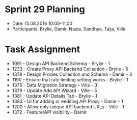 # Sprint 29 Planning
  *  Date: 15.08.2016 10:00-11.00
  *  Participants: Brylie, Damir,  Nazia, Sandhya, Taija, Ville

# Task Assignment
  * 1091 - Design API Backend Schema - Brylie - 1
  * 1233 - Create Proxy API Backend Collection - Brylie - 5
  * 1378 - Design Proxies Collection and Schema - Damir - 3
  * 1190 - Ensure that rate limiting setting works - Brylie - 1
  * 1375 - Data Migration Strategy - Ville - 3
  * 1379 - Update Add API Wizard - Ville - 5
  * 1381 - Update API Details Tab  - Brylie - 1
  * 1383 - UI for adding or eediting API Proxy - Damir - 1
  * 1200 - Allow only unique API backend URLs - Ville - 1
  * 1372 - Feature/API visibility - Damir 
  
